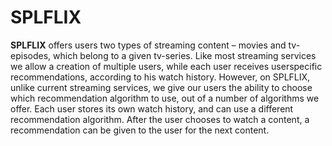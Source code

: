 # SPLFLIX

**SPLFLIX** offers users two types of streaming content – movies and tv-episodes,
which belong to a given tv-series. Like most
streaming services we allow a creation of
multiple users, while each user receives userspecific recommendations, according to his
watch history.
However, on SPLFLIX, unlike current
streaming services, we give our users the
ability to choose which recommendation
algorithm to use, out of a number of algorithms
we offer. Each user stores its own watch history, and can use a different recommendation
algorithm. After the user chooses to watch a content, a recommendation can be given to the
user for the next content.
